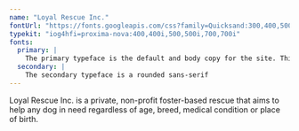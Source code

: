 ```yaml
---
name: "Loyal Rescue Inc."
fontUrl: "https://fonts.googleapis.com/css?family=Quicksand:300,400,500,700"
typekit: "iog4hfi=proxima-nova:400,400i,500,500i,700,700i"
fonts:
  primary: |
    The primary typeface is the default and body copy for the site. This sans-serif font brings sophistication to the website and balances out the rounded nature of the secondary typeface.
  secondary: |
    The secondary typeface is a rounded sans-serif
---
```


Loyal Rescue Inc. is a private, non-profit foster-based rescue that aims to help any dog in need regardless of age, breed, medical condition or place of birth.
